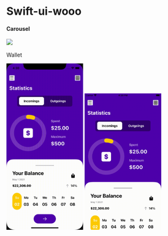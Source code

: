 # Swift-ui-wooo

#### Carousel

<img src="./Gifs/carousel.gif" width="200">

Wallet

<img src="./Gifs/wallet-big-screen.gif" width="200">  <img src="./Gifs/wallet-small-screen.gif" width="200">

